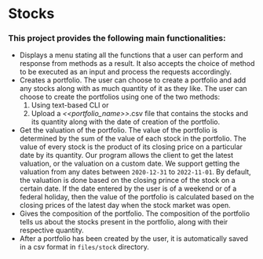# Stocks

### This project provides the following main functionalities:

- Displays a menu stating all the functions that a user can perform and response from methods
  as a result. It also accepts the choice of method to be executed as an input and process the
  requests accordingly.
- Creates a portfolio. The user can choose to create a portfolio and add any stocks along with
  as much quantity of it as they like. The user can choose to create the portfolios using one of the two methods:
  1. Using text-based CLI or
  2. Upload a _<<portfolio_name>>_.csv file that contains the stocks and its quantity along
     with the date of creation of the portfolio.
- Get the valuation of the portfolio. The value of the portfolio is determined by the
  sum of the value of each stock in the portfolio. The value of every stock is the product
  of its closing price on a particular date by its quantity. Our program allows the client
  to get the latest valuation, or the valuation on a custom date. We support
  getting the valuation from any dates between `2020-12-31` to `2022-11-01`. By default,
  the valuation is done based on the closing prince of the stock on a certain date.
  If the date entered by the user is of a weekend or of a federal holiday, then the value of the
  portfolio is calculated based on the closing prices of the latest day when the stock market was
  open.
- Gives the composition of the portfolio. The composition of the portfolio tells us about the
  stocks present in the portfolio, along with their respective quantity.
- After a portfolio has been created by the user, it is automatically saved in a csv format in
  `files/stock` directory.

